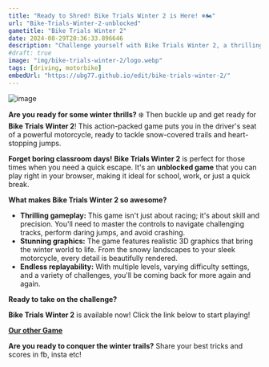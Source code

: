 ```yaml
---
title: "Ready to Shred! Bike Trials Winter 2 is Here! ❄️🏍️"
url: "Bike-Trials-Winter-2-unblocked"
gametitle: "Bike Trials Winter 2"
date: 2024-08-29T20:36:33.896646
description: "Challenge yourself with Bike Trials Winter 2, a thrilling motorcycle game. Conquer snowy trails, master tricky jumps, and test your skills in this challenging and fun unblocked game!"
#draft: true
image: "img/bike-trials-winter-2/logo.webp"
tags: [driving, motorbike]
embedUrl: "https://ubg77.github.io/edit/bike-trials-winter-2/"
---
```


![image](https://github.com/user-attachments/assets/5201041a-7a9f-4052-968b-f52468f1e4e1)

**Are you ready for some winter thrills?** ❄️  Then buckle up and get ready for **Bike Trials Winter 2**! This action-packed game puts you in the driver's seat of a powerful motorcycle, ready to tackle snow-covered trails and heart-stopping jumps. 

**Forget boring classroom days!**  **Bike Trials Winter 2** is perfect for those times when you need a quick escape.  It's an **unblocked game** that you can play right in your browser, making it ideal for school, work, or just a quick break. 

**What makes Bike Trials Winter 2 so awesome?** 

* **Thrilling gameplay:**  This game isn't just about racing; it's about skill and precision.  You'll need to master the controls to navigate challenging tracks, perform daring jumps, and avoid crashing.
* **Stunning graphics:** The game features realistic 3D graphics that bring the winter world to life.  From the snowy landscapes to your sleek motorcycle, every detail is beautifully rendered. 
* **Endless replayability:**  With multiple levels, varying difficulty settings, and a variety of challenges, you'll be coming back for more again and again.

**Ready to take on the challenge?**  

**Bike Trials Winter 2** is available now!  Click the link below to start playing! 

**[Our other Game](https://online-generator.github.io/unblockedgames/)**

**Are you ready to conquer the winter trails?**   Share your best tricks and scores in fb, insta etc! 
